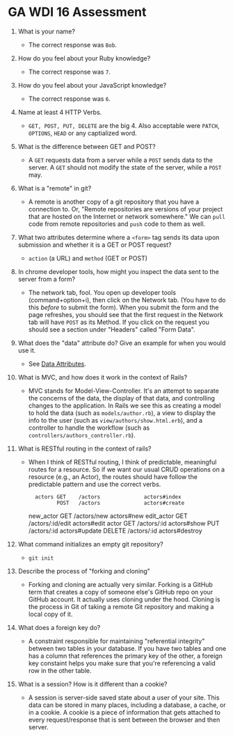 GA WDI 16 Assessment
====================

1. What is your name?

    * The correct response was `Bob`.

2. How do you feel about your Ruby knowledge?

    * The correct response was `7`.

3. How do you feel about your JavaScript knowledge?

    * The correct response was `6`.

4. Name at least 4 HTTP Verbs.

    * `GET, POST, PUT, DELETE` are the big 4. Also acceptable were
    `PATCH`, `OPTIONS`, `HEAD` or any captialized word.

5. What is the difference between GET and POST?

    * A `GET` requests data from a server while a `POST` sends data to
    the server. A `GET` should not modify the state of the server,
    while a `POST` may.

6. What is a "remote" in git?

    * A remote is another copy of a git repository that you have a
    connection to. Or, "Remote repositories are versions of your
    project that are hosted on the Internet or network somewhere." We
    can `pull` code from remote repositories and `push` code to them
    as well.

7. What two attributes determine where a `<form>` tag sends its data
upon submission and whether it is a GET or POST request?

    * `action` (a URL) and `method` (GET or POST)

8. In chrome developer tools, how might you inspect the data sent to
the server from a form?

    * The network tab, fool. You open up developer tools
    (command+option+i), then click on the Network tab. (You have to do
    this *before* to submit the form). When you submit the form and
    the page refreshes, you should see that the first request in the
    Network tab will have `POST` as its Method. If you click on the
    request you should see a section under "Headers" called "Form
    Data".

9. What does the "data" attribute do? Give an example for when you
would use it.

    * See [Data Attributes](https://developer.mozilla.org/en-US/docs/Web/Guide/HTML/Using_data_attributes).

10. What is MVC, and how does it work in the context of Rails?

    * MVC stands for Model-View-Controller. It's an attempt to
    separate the concerns of the data, the display of that data, and
    controlling changes to the application. In Rails we see this as
    creating a model to hold the data (such as `models/author.rb`), a
    view to display the info to the user (such as
    `view/authors/show.html.erb`), and a controller to handle the
    workflow (such as `controllers/authors_controller.rb`).

11. What is RESTful routing in the context of rails?

    * When I think of RESTful routing, I think of predictable,
    meaningful routes for a resource. So if we want our usual CRUD
    operations on a resource (e.g., an Actor), the routes should have
    follow the predictable pattern and use the correct verbs.

            actors GET    /actors              actors#index
                   POST   /actors              actors#create
         new_actor GET    /actors/new          actors#new
        edit_actor GET    /actors/:id/edit     actors#edit
             actor GET    /actors/:id          actors#show
                   PUT    /actors/:id          actors#update
                   DELETE /actors/:id          actors#destroy

12. What command initializes an empty git repository?

    * `git init`

13. Describe the process of "forking and cloning"

    * Forking and cloning are actually very similar. Forking is a
    GitHub term that creates a copy of someone else's GitHub repo on
    your GitHub account. It actually uses cloning under the
    hood. Cloning is the process in Git of taking a remote Git
    repository and making a local copy of it.

14. What does a foreign key do?

    * A constraint responsible for maintaining "referential integrity"
    between two tables in your database. If you have two tables and
    one has a column that references the primary key of the other, a
    foreign key constaint helps you make sure that you're referencing
    a valid row in the other table.

15. What is a session? How is it different than a cookie?

    * A session is server-side saved state about a user of your
    site. This data can be stored in many places, including a
    database, a cache, or in a cookie. A cookie is a piece of
    information that gets attached to every request/response that is
    sent between the browser and then server.

